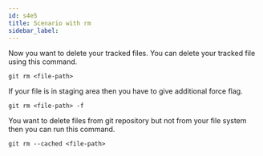 ```yaml
---
id: s4e5
title: Scenario with rm
sidebar_label:
---
```


<!-- #### Scenario with rm -->

Now you want to delete your tracked files. You can delete your tracked file using this command.

`git rm <file-path>`

If your file is in staging area then you have to give additional force flag.

`git rm <file-path> -f`

You want to delete files from git repository but not from your file system then you can run this command.

`git rm --cached <file-path>`
